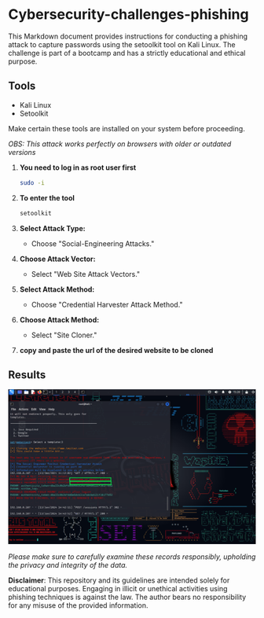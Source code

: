 # Cybersecurity-challenges-phishing

This Markdown document provides instructions for conducting a phishing attack to capture passwords using the setoolkit tool on Kali Linux. The challenge is part of a bootcamp and has a strictly educational and ethical purpose.

## Tools

* Kali Linux
* Setoolkit

Make certain these tools are installed on your system before proceeding.

*OBS: This attack works perfectly on browsers with older or outdated versions*

1. **You need to log in as root user first**
    ```bash
    sudo -i
    ```

2. **To enter the tool**
    ```bash
    setoolkit
    ```
3. **Select Attack Type:**
   - Choose "Social-Engineering Attacks."

4. **Choose Attack Vector:**
   - Select "Web Site Attack Vectors."

5. **Select Attack Method:**
   - Choose "Credential Harvester Attack Method."

6. **Choose Attack Method:**
   - Select "Site Cloner."
7. **copy and paste the url of the desired website to be cloned**

## Results
![VirtualBox_kali_01](https://github.com/MuriloPerez10/cybersecurity-challenges/blob/main/Print-Screen_kali.png)

*Please make sure to carefully examine these records responsibly, upholding the privacy and integrity of the data.*

**Disclaimer**: This repository and its guidelines are intended solely for educational purposes. Engaging in illicit or unethical activities using phishing techniques is against the law. The author bears no responsibility for any misuse of the provided information.
